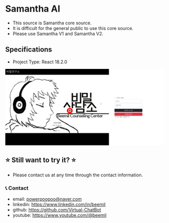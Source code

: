# Samantha AI

* This source is Samantha core source.
* It is difficult for the general public to use this core source.
* Please use Samantha V1 and Samantha V2.

## Specifications
* Project Type: React 18.2.0

![app](./agents_app.png)

## ⭐ Still want to try it? ⭐
* Please contact us at any time through the contact information.

### 📞 Contact

* email: powerpoopoo@naver.com
* linkedin: https://www.linkedin.com/in/beemil
* github: https://github.com/Virtual-ChatBot
* youtube: https://www.youtube.com/@beemil